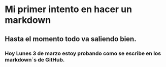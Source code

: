 # Mi primer intento en hacer un markdown

## Hasta el momento todo va saliendo bien.

### Hoy Lunes 3 de marzo estoy probando como se escribe en los markdown´s de GitHub.
